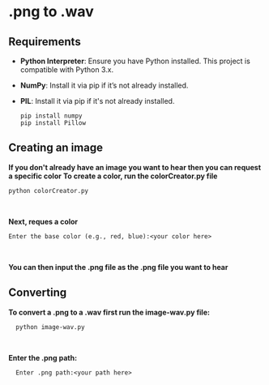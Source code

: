 # .png to .wav

## Requirements

- **Python Interpreter**: Ensure you have Python installed. This project is compatible with Python 3.x.
- **NumPy**: Install it via pip if it’s not already installed.
- **PIL**: Install it via pip if it's not already installed.
  
  ```console
  pip install numpy
  pip install Pillow
  ```

## Creating an image
**If you don't already have an image you want to hear then you can request a specific color**
**To create a color, run the colorCreator.py file**

```console
python colorCreator.py
```

<br>

**Next, reques a color**
```console
Enter the base color (e.g., red, blue):<your color here>
```

<br>

**You can then input the <color>.png file as the .png file you want to hear**

## Converting

**To convert a .png to a .wav first run the image-wav.py file:**

```console
  python image-wav.py
```

<br>

**Enter the .png path:**

```console
  Enter .png path:<your path here>
```

